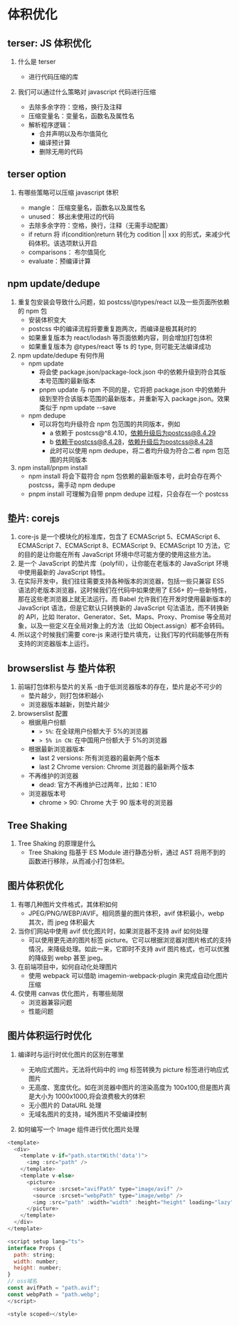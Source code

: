 # 体积优化

## terser: JS 体积优化

1. 什么是 terser

   - 进行代码压缩的库

2. 我们可以通过什么策略对 javascript 代码进行压缩

   - 去除多余字符：空格，换行及注释
   - 压缩变量名：变量名，函数名及属性名
   - 解析程序逻辑：
     - 合并声明以及布尔值简化
     - 编译预计算
     - 删除无用的代码

## terser option

1. 有哪些策略可以压缩 javascript 体积

   - mangle： 压缩变量名，函数名以及属性名
   - unused： 移出未使用过的代码
   - 去除多余字符：空格，换行，注释（无需手动配置）
   - if return 将 if(condition)return 转化为 codition || xxx 的形式，来减少代码体积。该选项默认开启
   - comparisons： 布尔值简化
   - evaluate：预编译计算

## npm update/dedupe

1. 重复包安装会导致什么问题，如 postcss/@types/react 以及一些页面所依赖的 npm 包
   - 安装体积变大
   - postcss 中的编译流程将要重复跑两次，而编译是极其耗时的
   - 如果重复版本为 react/lodash 等页面依赖内容，则会增加打包体积
   - 如果重复版本为 @types/react 等 ts 的 type, 则可能无法编译成功
2. npm update/dedupe 有何作用
   - npm update
     - 将会使 package.json/package-lock.json 中的依赖升级到符合其版本号范围的最新版本
     - pnpm update 与 npm 不同的是，它将把 package.json 中的依赖升级到至符合该版本范围的最新版本，并重新写入 package.json。效果类似于 npm update --save
   - npm dedupe
     - 可以将包均升级符合 npm 包范围的共同版本，例如
       - a 依赖于 postcss@^8.4.10，依赖升级后为postcss@8.4.29
       - b 依赖于postcss@8.4.28，依赖升级后为postcss@8.4.28
       - 此时可以使用 npm dedupe，将二者均升级为符合二者 npm 包范围的共同版本
3. npm install/pnpm install
   - npm install 将会下载符合 npm 包依赖的最新版本号，此时会存在两个 postcss，需手动 npm dedupe
   - pnpm install 可理解为自带 pnpm dedupe 过程，只会存在一个 postcss

## 垫片: corejs

1. core-js 是一个模块化的标准库，包含了 ECMAScript 5、ECMAScript 6、ECMAScript 7、ECMAScript 8、ECMAScript 9、ECMAScript 10 方法，它的目的是让你能在所有 JavaScript 环境中尽可能方便的使用这些方法。
2. 是一个 JavaScript 的垫片库（polyfill），让你能在老版本的 JavaScript 环境中使用最新的 JavaScript 特性。
3. 在实际开发中，我们往往需要支持各种版本的浏览器，包括一些只兼容 ES5 语法的老版本浏览器，这时候我们在代码中如果使用了 ES6+ 的一些新特性，那在这些老浏览器上就无法运行。而 Babel 允许我们在开发时使用最新版本的 JavaScript 语法，但是它默认只转换新的 JavaScript 句法语法，而不转换新的 API，比如 Iterator、Generator、Set、Maps、Proxy、Promise 等全局对象，以及一些定义在全局对象上的方法（比如 Object.assign）都不会转码。
4. 所以这个时候我们需要 core-js 来进行垫片填充，让我们写的代码能够在所有支持的浏览器版本上运行。

## browserslist 与 垫片体积

1. 前端打包体积与垫片的关系 -由于低浏览器版本的存在，垫片是必不可少的
   - 垫片越少，则打包体积越小
   - 浏览器版本越新，则垫片越少
2. browserslist 配置
   - 根据用户份额
     - `> 5%`: 在全球用户份额大于 5%的浏览器
     - `> 5% in CN`: 在中国用户份额大于 5%的浏览器
   - 根据最新浏览器版本
     - last 2 versions: 所有浏览器的最新两个版本
     - last 2 Chrome version: Chrome 浏览器的最新两个版本
   - 不再维护的浏览器
     - dead: 官方不再维护已过两年，比如：IE10
   - 浏览器版本号
     - chrome > 90: Chrome 大于 90 版本号的浏览器

## Tree Shaking

1. Tree Shaking 的原理是什么
   - Tree Shaking 指基于 ES Module 进行静态分析，通过 AST 将用不到的函数进行移除，从而减小打包体积。

## 图片体积优化

1. 有哪几种图片文件格式，其体积如何
   - JPEG/PNG/WEBP/AVIF。相同质量的图片体积，avif 体积最小，webp 其次，而 jpeg 体积最大
2. 当你们网站中使用 avif 优化图片时，如果浏览器不支持 avif 如何处理
   - 可以使用更先进的图片标签 picture。它可以根据浏览器对图片格式的支持情况，来降级处理。如此一来，它即时不支持 avif 图片格式，也可以优雅的降级到 webp 甚至 jpeg。
3. 在前端项目中，如何自动化处理图片
   - 使用 webpack 可以借助 imagemin-webpack-plugin 来完成自动化图片压缩
4. 仅使用 canvas 优化图片，有哪些局限
   - 浏览器兼容问题
   - 性能问题

## 图片体积运行时优化

1. 编译时与运行时优化图片的区别在哪里

   - 无响应式图片。无法将代码中的 img 标签转换为 picture 标签进行响应式图片
   - 无高度、宽度优化。如在浏览器中图片的渲染高度为 100x100,但是图片真是大小为 1000x1000,将会浪费极大的体积
   - 无小图片的 DataURL 处理
   - 无域名图片的支持，域外图片不受编译控制

2. 如何编写一个 Image 组件进行优化图片处理

```javascript
<template>
  <div>
    <template v-if="path.startWith('data')">
      <img :src="path" />
    </template>
    <template v-else>
      <picture>
        <source :srcset="avifPath" type="image/avif" />
        <source :srcset="webpPath" type="image/webp" />
        <img :src="path" :width="width" :height="height" loading="lazy" />
      </picture>
    </template>
  </div>
</template>

<script setup lang="ts">
interface Props {
  path: string;
  width: number;
  height: number;
}
// oss域名
const avifPath = "path.avif";
const webpPath = "path.webp";
</script>

<style scoped></style>
```
